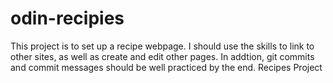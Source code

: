 # odin-recipies
This project is to set up a recipe webpage. I should use the skills to link to other sites, as well as create and edit other pages. In addtion, git commits and commit messages should be well practiced by the end.
Recipes Project
